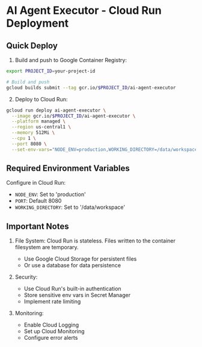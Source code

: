 # AI Agent Executor - Cloud Run Deployment

## Quick Deploy

1. Build and push to Google Container Registry:
```bash
export PROJECT_ID=your-project-id

# Build and push
gcloud builds submit --tag gcr.io/$PROJECT_ID/ai-agent-executor
```

2. Deploy to Cloud Run:
```bash
gcloud run deploy ai-agent-executor \
  --image gcr.io/$PROJECT_ID/ai-agent-executor \
  --platform managed \
  --region us-central1 \
  --memory 512Mi \
  --cpu 1 \
  --port 8080 \
  --set-env-vars="NODE_ENV=production,WORKING_DIRECTORY=/data/workspace"
```

## Required Environment Variables

Configure in Cloud Run:
- `NODE_ENV`: Set to 'production'
- `PORT`: Default 8080
- `WORKING_DIRECTORY`: Set to '/data/workspace'

## Important Notes

1. File System: Cloud Run is stateless. Files written to the container filesystem are temporary.
   - Use Google Cloud Storage for persistent files
   - Or use a database for data persistence

2. Security:
   - Use Cloud Run's built-in authentication
   - Store sensitive env vars in Secret Manager
   - Implement rate limiting

3. Monitoring:
   - Enable Cloud Logging
   - Set up Cloud Monitoring
   - Configure error alerts
